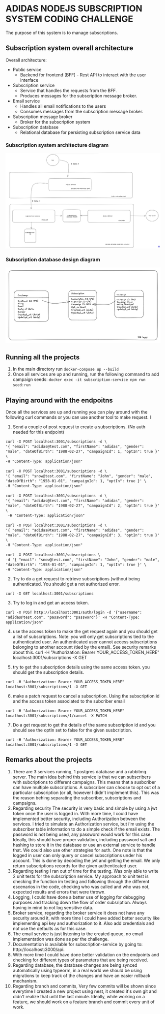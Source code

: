 # ADIDAS NODEJS SUBSCRIPTION SYSTEM CODING CHALLENGE

The purpose of this system is to manage subscriptions.

## Subscription system overall architecture
Overall architecture:
- Public service
  - Backend for frontend (BFF) - Rest API to interact with the user interface
- Subscription service
  - Service that handles the requests from the BFF.
  - Produces messages for the subscription message broker.
- Email service
  - Handles all email notifications to the users
  - Consumes messages from the subscription message broker.
- Subscription message broker
  - Broker for the subscription system
- Subscription database
  - Relational database for persisting subscription service data

### Subscription system architecture diagram
![Subscription system architecture](./images/system_architecture.png)

### Subscription database design diagram
![Subscription database design](./images/db_design.png)

## Running all the projects

1. In the main directory run 
  `docker-compose up --build`
2. Once all services are up and running, run the following command to add campaign seeds: 
  `docker exec -it subscription-service npm run seed:run`
## Playing around with the endpoitns
Once all the services are up and running you can play around with the following curl commands or you can use another tool to make request. I
1. Send a couple of post request to create a subscriptions. (No auth needed for this endpoint)
```
curl -X POST localhost:3001/subscriptions -d \
'{ "email": "adidas@test.com", "firstName": "adidas", "gender": "male", "dateOfBirth": "1988-02-27", "campaignId": 1, "optIn": true }' \
-H "Content-Type: application/json"

curl -X POST localhost:3001/subscriptions -d \
'{ "email": "snow@test.com", "firstName": "John", "gender": "male", "dateOfBirth": "1958-01-01", "campaignId": 1, "optIn": true }' \
-H "Content-Type: application/json"

curl -X POST localhost:3001/subscriptions -d \
'{ "email": "adidas@test.com", "firstName": "adidas", "gender": "male", "dateOfBirth": "1988-02-27", "campaignId": 2, "optIn": true }' \
 -H "Content-Type: application/json"

curl -X POST localhost:3001/subscriptions -d \
'{ "email": "adidas@test.com", "firstName": "adidas", "gender": "male", "dateOfBirth": "1988-02-27", "campaignId": 3, "optIn": true }' \
-H "Content-Type: application/json"

curl -X POST localhost:3001/subscriptions \
-d '{ "email": "snow@test.com", "firstName": "John", "gender": "male", "dateOfBirth": "1958-01-01", "campaignId": 1, "optIn": true }' \
-H "Content-Type: application/json"
```

2. Try to do a get request to retrieve subscriptions (without being authenticated. You should get a not authorized error.
  ```
  curl -X GET localhost:3001/subscriptions 
  ```
3. Try to log in and get an access token. 
  ```
  curl -X POST http://localhost:3001/auth/login -d '{"username": "adidas@test.com", "password": "password"}' -H "Content-Type: application/json"
  ```
4. use the access token to make the get request again and you should get a list of subscriptions. Note: you will only get subscriptions tied to the authenticated user. An authenticated user cannot access subscriptions belonging to another account (tied by the email). See security remarks about this.
curl -H "Authorization: Bearer YOUR_ACCESS_TOKEN_HERE" localhost:3001/subscriptions -X GET

5. try to get the subscription details using the same access token. you should get the subscription details. 
  ```
  curl -H "Authorization: Bearer YOUR_ACCESS_TOKEN_HERE" localhost:3001/subscriptions/1 -X GET
  ```
6. make a patch request to cancel a subscription. Using the subscription id and the access token associated to the subcriber email
  ```
  curl -H "Authorization: Bearer YOUR_ACCESS_TOKEN_HERE" localhost:3001/subscriptions/1/cancel -X PATCH
  ```
7. Do a get request to get the details of the same subscription id and you should see the optIn set to false for the given susbcription.
  ```
  curl -H "Authorization: Bearer YOUR_ACCESS_TOKEN_HERE" localhost:3001/subscriptions/1 -X GET
  ```
## Remarks about the projects
1. There are 3 services running, 1 postgres database and a rabbitmq server. The main idea behind this service is that we can subscribers with subcriptions to different campaigns. This means that a susbcriber can have multiple subscriptions. A subscriber can choose to opt out of a particular subscription (or all, however I didn't implement this). This was the reason behing separating the subscriber, subscriptions and campaigns.
2. Regarding security
The security is very basic and simple by using a jwt token once the user is logged in. With more time, I could have implemented better security, including Authorization between the services. I tried to simulate an Authorization service, but i'm using the subscriber table information to do a simple check if the email exists. The password is not being used, any password would work for this case. Ideally, this should have proper validation, including password salt and hashing to store it in the database or use an external service to handle that. We could also use other strategies for auth. One note is that the logged in user can only query or cancel subscriptions under his account. This is done by decoding the jwt and getting the email. We only return subscriptions records for the given authenticated user.
3. Regarding testing I ran out of time for the testing. Was only able to write 2 unit tests for the subscription service. My approach to unit test is checking the function im testing and following through the different escenarios in the code, checking who was called and who was not, expected results and errors that were thrown.
4. Logging, I could have done a better use of logging for debugging purposes and tracking down the flow of order subsription. Always having in mind to not log sensitive data.
5. Broker service, regarding the broker service it does not have any security around it, with more time I could have added better security like implementing api key and authorization to it. Also add credentials and not use the defaults as for this case. 
6. The email service is just listening to the created queue, no email implementation was done as per the challenge.
7. Documentation is available for subscription-service by going to: http://localhost:3000/api.
8. With more time I could have done better validation on the endpoints and checking for different types of parameters that are being received.
9. Regarding database, the database changes are being synced automatically using typeorm, in a real world we should be using migrations to keep track of the changes and have an easier rollback mechanism.
9. Regarding branch and commits, Very few commits will be shown since everytime I created a new project using nest, it created it's own git and didn't realize that until the last minute. Ideally, while working on a feature, we should work on a feature branch and commit every unit of work.
